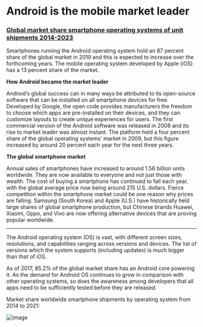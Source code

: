 # Android is the mobile market leader

### [Global market share smartphone operating systems of unit shipments 2014-2023](https://www.statista.com/statistics/272307/market-share-forecast-for-smartphone-operating-systems/#statisticTitle)

Smartphones running the Android operating system hold an 87 percent share of the global market in 2019 and this is expected to increase over the forthcoming years. The mobile operating system developed by Apple (iOS) has a 13 percent share of the market.

__How Android became the market leader__

Android’s global success can in many ways be attributed to its open-source software that can be installed on all smartphone devices for free. Developed by Google, the open code provides manufacturers the freedom to choose which apps are pre-installed on their devices, and they can customize layouts to create unique experiences for users. The first commercial version of the Android software was released in 2008 and its rise to market leader was almost instant. The platform held a four percent share of the global operating systems’ market in 2009, but this figure increased by around 20 percent each year for the next three years.

__The global smartphone market__

Annual sales of smartphones have increased to around 1.56 billion units worldwide. They are now available to everyone and not just those with wealth. The cost of buying a smartphone has continued to fall each year, with the global average price now being around 215 U.S. dollars. Fierce competition within the smartphone market could be one reason why prices are falling. Samsung (South Korea) and Apple (U.S.) have historically held large shares of global smartphone production, but Chinese brands Huawei, Xiaomi, Oppo, and Vivo are now offering alternative devices that are proving popular worldwide.

____

The Android operating system (OS) is vast, with different screen sizes, resolutions, and capabilities ranging across versions and devices. The list of versions which the system supports (including updates) is much bigger than that of iOS.

As of 2017, 85.2% of the global market share has an Android core powering it. As the demand for Android OS continues to grow in comparison with other operating systems, so does the awareness among developers that all apps need to be sufficiently tested before they are released.

Market share worldwide smartphone shipments by operating system from 2014 to 2021:

![image](https://user-images.githubusercontent.com/70295997/210156182-ed1a5e4d-4c96-4d65-8a54-5358a9cfa92c.png)

